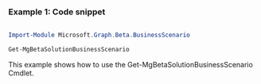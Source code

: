 ### Example 1: Code snippet

```powershell

Import-Module Microsoft.Graph.Beta.BusinessScenario

Get-MgBetaSolutionBusinessScenario

```
This example shows how to use the Get-MgBetaSolutionBusinessScenario Cmdlet.

